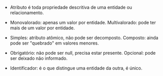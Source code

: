 - Atributo é toda propriedade descritiva de uma entidade ou relacionamento. 

- Monovalorado: apenas um valor por entidade. Multivalorado: pode ter mais de um valor por entidade. 

- Simples: atributo atômico, não pode ser decomposto. Composto: ainda pode ser "quebrado" em valores menores. 

- Obrigatório: não pode ser null, precisa estar presente. Opcional: pode ser deixado não informado. 

- Identificador: é o que distingue uma entidade da outra, é único. 